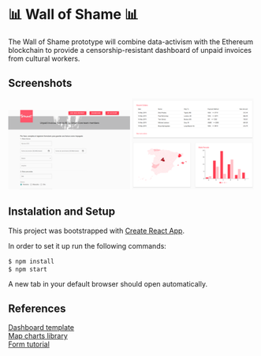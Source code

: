 # 📊 Wall of Shame 📊

The Wall of Shame prototype will combine data-activism with the Ethereum blockchain to provide a censorship-resistant dashboard of unpaid invoices from cultural workers.

## Screenshots

<img src="/figures/Form.png" width="49%" >

<img src="/figures/Dashboard.png" width="49%" style="display: inline-block">

## Instalation and Setup

This project was bootstrapped with [Create React App](https://github.com/facebook/create-react-app).

In order to set it up run the following commands:

```
$ npm install
$ npm start
```

A new tab in your default browser should open automatically.

## References

[Dashboard template](https://github.com/mui-org/material-ui/tree/master/docs/src/pages/getting-started/templates/dashboard) \
[Map charts library](https://www.react-simple-maps.io/) \
[Form tutorial](https://www.youtube.com/watch?v=-XKaSCU0ZLM)

